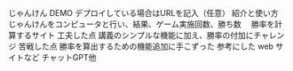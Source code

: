 じゃんけん
DEMO
デプロイしている場合はURLを記入（任意）
紹介と使い方
じゃんけんをコンピュータと行い、結果、ゲーム実施回数、勝ち数 　勝率を計算するサイト
工夫した点
講義のシンプルな機能に加え、勝率の付加にチャレンジ
苦戦した点
勝率を算出するための機能追加に手こずった
参考にした web サイトなど
チャットGPT他
